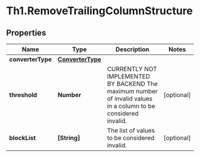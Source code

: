 # Th1.RemoveTrailingColumnStructure

## Properties

Name | Type | Description | Notes
------------ | ------------- | ------------- | -------------
**converterType** | [**ConverterType**](ConverterType.md) |  | 
**threshold** | **Number** | CURRENTLY NOT IMPLEMENTED BY BACKEND The maximum number of invalid values in a column to be considered invalid. | [optional] 
**blockList** | **[String]** | The list of values to be considered invalid. | [optional] 



